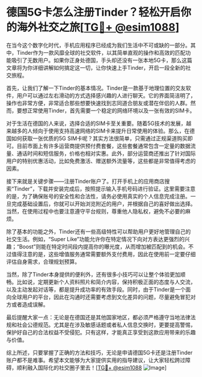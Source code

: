 # 德国5G卡怎么注册Tinder？轻松开启你的海外社交之旅[[TG💪+ @esim1088](https://t.me/s/esim1088)]

在当今这个数字化时代，手机应用程序已经成为我们生活中不可或缺的一部分。其中，Tinder作为一款风靡全球的社交软件，以其简单直观的操作和高效的匹配功能吸引了无数用户。如果你正身处德国，手头却还没有一张本地5G卡，那么这篇文章将为你详细讲解如何搞定这一切，让你快速上手Tinder，开启一段全新的社交旅程。

首先，让我们了解一下Tinder的基本情况。Tinder是一款基于地理位置的交友软件，用户可以通过左右滑动的方式选择感兴趣的人进行聊天。它的界面简洁明了，操作也非常方便，非常适合那些想要快速找到志同道合朋友或潜在伴侣的人群。然而，要想正常使用Tinder，首先需要一个稳定的网络环境以及一张有效的SIM卡。

对于生活在德国的人来说，选择合适的SIM卡至关重要。随着5G技术的发展，越来越多的人倾向于使用支持高速网络的SIM卡来提升日常使用的体验。那么，在德国如何获取一张优质的5G SIM卡呢？其实方法很简单，只需通过正规渠道购买即可。目前市面上有许多运营商提供预付费套餐，这些套餐通常包含一定量的数据流量、通话时间和短信服务，价格也相对实惠。此外，部分运营商还推出了针对国际用户的特别优惠活动，比如免费激活、赠送额外流量等，这些都是非常值得考虑的因素。

接下来就是关键步骤——注册Tinder账户了。打开手机上的应用商店搜索“Tinder”，下载并安装完成后，按照提示输入手机号码进行验证。这里需要注意的是，为了确保账号的安全性和合法性，请务必使用真实的个人信息完成注册。一旦完成基础设置后，你就可以开始浏览附近的用户，并根据自己的喜好做出选择。当然，在使用过程中也要注意遵守平台规则，尊重他人隐私权，避免不必要的麻烦。

除了基本的功能之外，Tinder还有一些高级特性可以帮助用户更好地管理自己的社交生活。例如，“Super Like”功能允许你在特定情况下向对方表达更强烈的兴趣；“Boost”则能在特定时间段内提高你的曝光度，从而增加被匹配到的机会。不过值得注意的是，这些增值服务通常需要额外支付费用，因此在使用前一定要仔细评估自身需求，合理规划预算。

当然，除了Tinder本身提供的便利外，还有很多小技巧可以让整个体验更加顺畅。比如说，定期更新个人资料照片和简介内容，保持积极正面的态度与人交流，以及主动发起对话等，都是提升成功率的有效手段。同时，由于Tinder是一个面向全球用户的平台，因此在沟通时还需要考虑到文化差异的问题，尽量避免冒犯对方或者造成误解。

最后提醒大家一点：无论是在德国还是其他国家地区，都必须严格遵守当地法律法规和社会公德规范。尤其是在涉及敏感话题或者私人信息交换时，更要提高警惕，保护好自己的合法权益不受侵犯。只有这样，才能真正享受到这款应用带来的乐趣与价值。

综上所述，只要掌握了正确的方法和技巧，无论是申请德国5G卡还是注册Tinder账户都不是难事。希望本文能够为大家提供实用的指导建议，让大家轻松跨过障碍，顺利融入国际化的社交圈子里去！[[TG💪+ @esim1088](https://t.me/s/esim1088) ![Image](https://i.postimg.cc/4NQfJmqS/Snipaste-2025-05-13-00-14-12.png)]